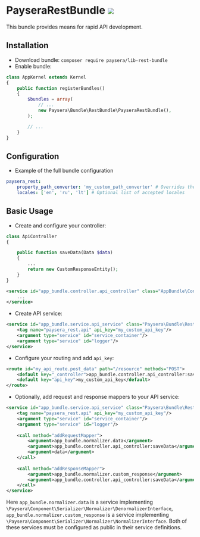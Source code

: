 PayseraRestBundle ![](https://travis-ci.org/paysera/lib-rest-bundle.svg?branch=master)
=================

This bundle provides means for rapid API development.


Installation
------------
- Download bundle: `composer require paysera/lib-rest-bundle`
- Enable bundle: 
```php
class AppKernel extends Kernel
{
    public function registerBundles()
    {
        $bundles = array(
            // ...
            new Paysera\Bundle\RestBundle\PayseraRestBundle(),
        );

        // ...
    }
}
```

Configuration
-----------
- Example of the full bundle configuration

```yaml
paysera_rest:
    property_path_converter: 'my_custom_path_converter' # Overrides the default path converter
    locales: ['en', 'ru', 'lt'] # Optional list of accepted locales
```

Basic Usage
-----------
- Create and configure your controller:
```php
class ApiController
{

    public function saveData(Data $data)
    {
        ...  
        return new CustomResponseEntity();
    }
}
```

```xml
<service id="app_bundle.controller.api_controller" class="AppBundle\Controller\ApiController" public="true">
    ...
</service>
```

- Create API service:
```xml
<service id="app_bundle.service.api_service" class="Paysera\Bundle\RestBundle\RestApi">
    <tag name="paysera_rest.api" api_key="my_custom_api_key"/>
    <argument type="service" id="service_container"/>
    <argument type="service" id="logger"/>
</service>
```

- Configure your routing and add `api_key`:
```xml
<route id="my_api_route.post_data" path="/resource" methods="POST">
    <default key="_controller">app_bundle.controller.api_controller:saveData</default>
    <default key="api_key">my_custom_api_key</default>
</route>
```

- Optionally, add request and response mappers to your API service:
```xml
<service id="app_bundle.service.api_service" class="Paysera\Bundle\RestBundle\RestApi">
    <tag name="paysera_rest.api" api_key="my_custom_api_key"/>
    <argument type="service" id="service_container"/>
    <argument type="service" id="logger"/>
    
    <call method="addRequestMapper">
        <argument>app_bundle.normalizer.data</argument>
        <argument>app_bundle.controller.api_controller:saveData</argument>
        <argument>data</argument>
    </call>
    
    <call method="addResponseMapper">
        <argument>app_bundle.normalizer.custom_response</argument>
        <argument>app_bundle.controller.api_controller:saveData</argument>
    </call>
</service>
```

Here `app_bundle.normalizer.data` is a service implementing `\Paysera\Component\Serializer\Normalizer\DenormalizerInterface`, `app_bundle.normalizer.custom_response` is a service implementing `\Paysera\Component\Serializer\Normalizer\NormalizerInterface`. Both of these services must be configured as public in their service definitions.